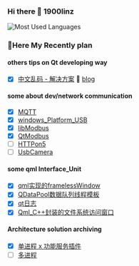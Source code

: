 ### Hi there 👋 1900linz

![Most Used Languages](https://github-readme-stats.vercel.app/api/top-langs/?username=1900Linz&theme=tokyonight&layout=compact)

### 🌱Here My Recently plan
#### others tips on Qt developing way
- [x] [中文乱码 - 解决方案](https://github.com/1900Linz/MyQtCode/tree/main/Qt_ChineseCharacterSolution)
  💬 [blog](http://t.csdn.cn/REOSH)
<!--
- [ ] 
-->

#### some about dev/network communication 
- [x] [MQTT](https://github.com/1900Linz/QtCommunication/tree/main/withMQTT) <br/>
- [x] [windows_Platform_USB](https://github.com/1900Linz/QtCommunication/tree/main/WithUsbHotPlugin) <br/>
- [x] [libModbus](https://github.com/1900Linz/QtCommunication/tree/main/withLibModbus) <br/>
- [x] [QtModbus](https://github.com/1900Linz/QtCommunication/tree/main/withQtModbus) <br/>
- [ ] [HTTPon5]()
- [ ] [UsbCamera](https://github.com/1900Linz/QtCommunication/tree/main/withUsbCamera)

#### some qml Interface_Unit
- [x] [qml实现的framelessWindow](https://github.com/1900Linz/MyQtCode/tree/main/Qml_framelessWindow) <br/>
- [x] [QDataPool数据队列线程模板](https://github.com/1900Linz/MyQtCode/tree/main/QDataPool) <br/>
- [x] [qt日志](https://github.com/1900Linz/MyQtCode/tree/main/LoggerBaseQt) <br/>
- [x] [Qml_C++封装的文件系统访问窗口](https://github.com/1900Linz/MyQtCode/tree/main/FileDialogBaseQt) <br/>
<!--
- [ ] 
-->
#### Architecture solution archiving
- [x] [单进程 x 功能服务插件](https://github.com/1900Linz/ArchitectureMore/tree/main/QtExamplePlatFrom)
- [ ] [多进程](https://github.com/1900Linz/ArchitectureMore/tree/main/MultiProcessExample)

<!--
**1900Linz/1900Linz** is a ✨ _special_ ✨ repository because its `README.md` (this file) appears on your GitHub profile.

Here are some ideas to get you started:

- 🔭 I’m currently working on ...
- 🌱 I’m currently learning ...
- 👯 I’m looking to collaborate on ...
- 🤔 I’m looking for help with ...
- 💬 Ask me about ...
- 📫 How to reach me: ...
- 😄 Pronouns: ...
- ⚡ Fun fact: ...
-->
